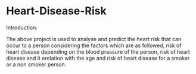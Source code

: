 # Heart-Disease-Risk

Introduction:

The above project is used to analyse and predict the heart risk that can occur to a person considering the factors which are as followed, risk of heart disease depending on the blood pressure of the person, risk of heart disease and it erelation with the age and risk of heart disease for a smoker or a non smoker person. 
